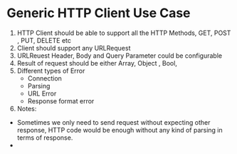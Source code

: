 # Generic HTTP Client Use Case

1. HTTP Client should be able to support all the HTTP Methods, GET, POST , PUT, DELETE etc
2. Client should support any URLRequest
3. URLReuest Header, Body and Query Parameter could be configurable
4. Result of request should be either Array, Object , Bool, 
5. Different types of Error
    - Connection
    - Parsing 
    - URL Error
    - Response format error
6. Notes: 
- Sometimes we only need to send request without expecting other response, HTTP code would be enough without any kind of parsing in terms of response. 
- 